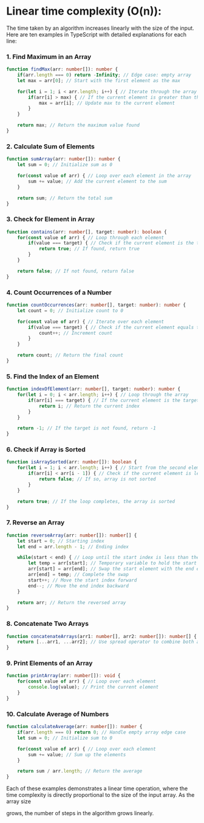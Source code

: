 # Linear time complexity (O(n)):

The time taken by an algorithm increases linearly with the size of the input. Here are ten examples in TypeScript with detailed explanations for each line:

### 1. Find Maximum in an Array
```typescript
function findMax(arr: number[]): number {
    if(arr.length === 0) return -Infinity; // Edge case: empty array
    let max = arr[0]; // Start with the first element as the max

    for(let i = 1; i < arr.length; i++) { // Iterate through the array starting from the second element
        if(arr[i] > max) { // If the current element is greater than the current max
            max = arr[i]; // Update max to the current element
        }
    }

    return max; // Return the maximum value found
}
```

### 2. Calculate Sum of Elements
```typescript
function sumArray(arr: number[]): number {
    let sum = 0; // Initialize sum as 0

    for(const value of arr) { // Loop over each element in the array
        sum += value; // Add the current element to the sum
    }

    return sum; // Return the total sum
}
```

### 3. Check for Element in Array
```typescript
function contains(arr: number[], target: number): boolean {
    for(const value of arr) { // Loop through each element
        if(value === target) { // Check if the current element is the target
            return true; // If found, return true
        }
    }

    return false; // If not found, return false
}
```

### 4. Count Occurrences of a Number
```typescript
function countOccurrences(arr: number[], target: number): number {
    let count = 0; // Initialize count to 0

    for(const value of arr) { // Iterate over each element
        if(value === target) { // Check if the current element equals the target
            count++; // Increment count
        }
    }

    return count; // Return the final count
}
```

### 5. Find the Index of an Element
```typescript
function indexOfElement(arr: number[], target: number): number {
    for(let i = 0; i < arr.length; i++) { // Loop through the array
        if(arr[i] === target) { // If the current element is the target
            return i; // Return the current index
        }
    }

    return -1; // If the target is not found, return -1
}
```

### 6. Check if Array is Sorted
```typescript
function isArraySorted(arr: number[]): boolean {
    for(let i = 1; i < arr.length; i++) { // Start from the second element
        if(arr[i] < arr[i - 1]) { // Check if the current element is less than the previous one
            return false; // If so, array is not sorted
        }
    }

    return true; // If the loop completes, the array is sorted
}
```

### 7. Reverse an Array
```typescript
function reverseArray(arr: number[]): number[] {
    let start = 0; // Starting index
    let end = arr.length - 1; // Ending index

    while(start < end) { // Loop until the start index is less than the end index
        let temp = arr[start]; // Temporary variable to hold the start element
        arr[start] = arr[end]; // Swap the start element with the end element
        arr[end] = temp; // Complete the swap
        start++; // Move the start index forward
        end--; // Move the end index backward
    }

    return arr; // Return the reversed array
}
```

### 8. Concatenate Two Arrays
```typescript
function concatenateArrays(arr1: number[], arr2: number[]): number[] {
    return [...arr1, ...arr2]; // Use spread operator to combine both arrays
}
```

### 9. Print Elements of an Array
```typescript
function printArray(arr: number[]): void {
    for(const value of arr) { // Loop over each element
        console.log(value); // Print the current element
    }
}
```

### 10. Calculate Average of Numbers
```typescript
function calculateAverage(arr: number[]): number {
    if(arr.length === 0) return 0; // Handle empty array edge case
    let sum = 0; // Initialize sum to 0

    for(const value of arr) { // Loop over each element
        sum += value; // Sum up the elements
    }

    return sum / arr.length; // Return the average
}
```

Each of these examples demonstrates a linear time operation, where the time complexity is directly proportional to the size of the input array. As the array size

 grows, the number of steps in the algorithm grows linearly.
